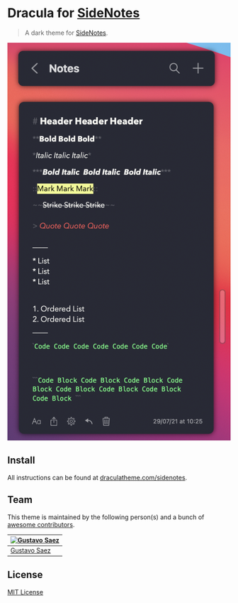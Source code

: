 # Dracula for [SideNotes](https://www.apptorium.com/sidenotes/)

> A dark theme for [SideNotes](https://www.apptorium.com/sidenotes/).

![Screenshot](./screenshot.png)

## Install

All instructions can be found at [draculatheme.com/sidenotes](https://draculatheme.com/sidenotes).

## Team

This theme is maintained by the following person(s) and a bunch of [awesome contributors](https://github.com/dracula/sidenotes/graphs/contributors).

[![Gustavo Saez](https://avatars1.githubusercontent.com/u/7749461?v=4&s=70)](https://github.com/gustavosaez) |
--- |
[Gustavo Saez](https://github.com/gustavosaez) |

## License

[MIT License](./LICENSE)
